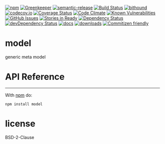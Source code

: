 [![npm](https://img.shields.io/npm/v/model.svg)](https://www.npmjs.com/package/model)
[![Greenkeeper](https://badges.greenkeeper.io/arlac77/model.svg)](https://greenkeeper.io/)
[![semantic-release](https://img.shields.io/badge/%20%20%F0%9F%93%A6%F0%9F%9A%80-semantic--release-e10079.svg)](https://github.com/arlac77/model)
[![Build Status](https://secure.travis-ci.org/arlac77/model.png)](http://travis-ci.org/arlac77/model)
[![bithound](https://www.bithound.io/github/arlac77/model/badges/score.svg)](https://www.bithound.io/github/arlac77/model)
[![codecov.io](http://codecov.io/github/arlac77/model/coverage.svg?branch=master)](http://codecov.io/github/arlac77/model?branch=master)
[![Coverage Status](https://coveralls.io/repos/arlac77/model/badge.svg)](https://coveralls.io/r/arlac77/model)
[![Code Climate](https://codeclimate.com/github/arlac77/model/badges/gpa.svg)](https://codeclimate.com/github/arlac77/model)
[![Known Vulnerabilities](https://snyk.io/test/github/arlac77/model/badge.svg)](https://snyk.io/test/github/arlac77/model)
[![GitHub Issues](https://img.shields.io/github/issues/arlac77/model.svg?style=flat-square)](https://github.com/arlac77/model/issues)
[![Stories in Ready](https://badge.waffle.io/arlac77/model.svg?label=ready&title=Ready)](http://waffle.io/arlac77/model)
[![Dependency Status](https://david-dm.org/arlac77/model.svg)](https://david-dm.org/arlac77/model)
[![devDependency Status](https://david-dm.org/arlac77/model/dev-status.svg)](https://david-dm.org/arlac77/model#info=devDependencies)
[![docs](http://inch-ci.org/github/arlac77/model.svg?branch=master)](http://inch-ci.org/github/arlac77/model)
[![downloads](http://img.shields.io/npm/dm/model.svg?style=flat-square)](https://npmjs.org/package/model)
[![Commitizen friendly](https://img.shields.io/badge/commitizen-friendly-brightgreen.svg)](http://commitizen.github.io/cz-cli/)

model
===
generic meta model

# API Reference

* * *

With [npm](http://npmjs.org) do:

```shell
npm install model
```

license
=======

BSD-2-Clause
